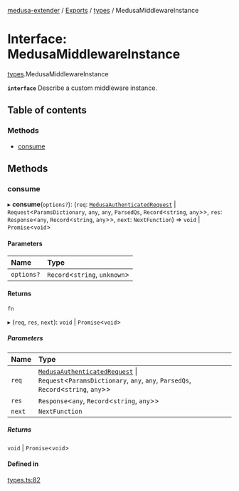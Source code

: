 [medusa-extender](../README.md) / [Exports](../modules.md) / [types](../modules/types.md) / MedusaMiddlewareInstance

# Interface: MedusaMiddlewareInstance

[types](../modules/types.md).MedusaMiddlewareInstance

**`interface`**
Describe a custom middleware instance.

## Table of contents

### Methods

- [consume](types.MedusaMiddlewareInstance.md#consume)

## Methods

### consume

▸ **consume**(`options?`): (`req`: [`MedusaAuthenticatedRequest`](../modules/types.md#medusaauthenticatedrequest) \| `Request`<`ParamsDictionary`, `any`, `any`, `ParsedQs`, `Record`<`string`, `any`\>\>, `res`: `Response`<`any`, `Record`<`string`, `any`\>\>, `next`: `NextFunction`) => `void` \| `Promise`<`void`\>

#### Parameters

| Name | Type |
| :------ | :------ |
| `options?` | `Record`<`string`, `unknown`\> |

#### Returns

`fn`

▸ (`req`, `res`, `next`): `void` \| `Promise`<`void`\>

##### Parameters

| Name | Type |
| :------ | :------ |
| `req` | [`MedusaAuthenticatedRequest`](../modules/types.md#medusaauthenticatedrequest) \| `Request`<`ParamsDictionary`, `any`, `any`, `ParsedQs`, `Record`<`string`, `any`\>\> |
| `res` | `Response`<`any`, `Record`<`string`, `any`\>\> |
| `next` | `NextFunction` |

##### Returns

`void` \| `Promise`<`void`\>

#### Defined in

[types.ts:82](https://github.com/adrien2p/medusa-extender/blob/55d8212/src/types.ts#L82)
